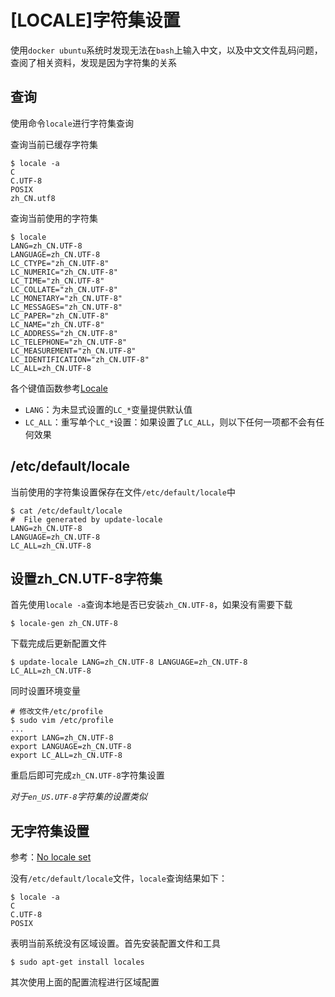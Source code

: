 
# [LOCALE]字符集设置

使用`docker ubuntu`系统时发现无法在`bash`上输入中文，以及中文文件乱码问题，查阅了相关资料，发现是因为字符集的关系

## 查询

使用命令`locale`进行字符集查询

查询当前已缓存字符集

```
$ locale -a
C
C.UTF-8
POSIX
zh_CN.utf8
```

查询当前使用的字符集

```
$ locale
LANG=zh_CN.UTF-8
LANGUAGE=zh_CN.UTF-8
LC_CTYPE="zh_CN.UTF-8"
LC_NUMERIC="zh_CN.UTF-8"
LC_TIME="zh_CN.UTF-8"
LC_COLLATE="zh_CN.UTF-8"
LC_MONETARY="zh_CN.UTF-8"
LC_MESSAGES="zh_CN.UTF-8"
LC_PAPER="zh_CN.UTF-8"
LC_NAME="zh_CN.UTF-8"
LC_ADDRESS="zh_CN.UTF-8"
LC_TELEPHONE="zh_CN.UTF-8"
LC_MEASUREMENT="zh_CN.UTF-8"
LC_IDENTIFICATION="zh_CN.UTF-8"
LC_ALL=zh_CN.UTF-8
```

各个键值函数参考[Locale](https://help.ubuntu.com/community/Locale)

* `LANG`：为未显式设置的`LC_*`变量提供默认值
* `LC_ALL`：重写单个`LC_*`设置：如果设置了`LC_ALL`，则以下任何一项都不会有任何效果

## /etc/default/locale

当前使用的字符集设置保存在文件`/etc/default/locale`中

```
$ cat /etc/default/locale 
#  File generated by update-locale
LANG=zh_CN.UTF-8
LANGUAGE=zh_CN.UTF-8
LC_ALL=zh_CN.UTF-8
```

## 设置zh_CN.UTF-8字符集

首先使用`locale -a`查询本地是否已安装`zh_CN.UTF-8`，如果没有需要下载

```
$ locale-gen zh_CN.UTF-8
```

下载完成后更新配置文件

```
$ update-locale LANG=zh_CN.UTF-8 LANGUAGE=zh_CN.UTF-8 LC_ALL=zh_CN.UTF-8
```

同时设置环境变量

```
# 修改文件/etc/profile
$ sudo vim /etc/profile
...
export LANG=zh_CN.UTF-8
export LANGUAGE=zh_CN.UTF-8
export LC_ALL=zh_CN.UTF-8
```

重启后即可完成`zh_CN.UTF-8`字符集设置

*对于`en_US.UTF-8`字符集的设置类似*

## 无字符集设置

参考：[No locale set](https://www.thomas-krenn.com/en/wiki/Configure_Locales_in_Ubuntu)

没有`/etc/default/locale`文件，`locale`查询结果如下：

```
$ locale -a
C
C.UTF-8
POSIX
```

表明当前系统没有区域设置。首先安装配置文件和工具

```
$ sudo apt-get install locales
```

其次使用上面的配置流程进行区域配置